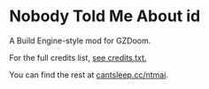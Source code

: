 # Nobody Told Me About id
A Build Engine-style mod for GZDoom.

For the full credits list, [see credits.txt.](https://github.com/LocalInsomniac/NTMAi/blob/master/credits.txt)

You can find the rest at [cantsleep.cc/ntmai](https://cantsleep.cc/ntmai).
